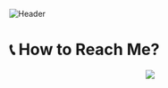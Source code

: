 ![Header](https://capsule-render.vercel.app/api?type=waving&color=AA77FF&section=header&height=250&reversal=false&text=Fleur%20de%20Fontaine&desc=Yet%20Another%20Software%20and%20Website%20Developer&animation=fadeIn&fontAlign=50&fontAlignY=50&descAlign=50&descAlignY=50&fontColor=191825)

# 📞 How to Reach Me?
<p align="center">
  <a href"https://discord.com/users/1053137534298902538"><img src="https://lanyard.cnrad.dev/api/1053137534298902538"/></a>
</p>

